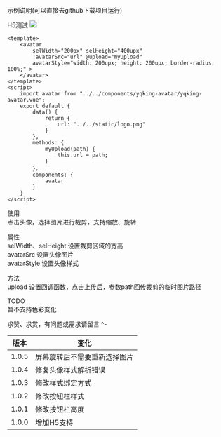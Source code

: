 示例说明(可以直接去github下载项目运行)

H5测试
<img src='http://www.snyvic.eu/static/m.png'/>

```
<template>
    <avatar
		selWidth="200px" selHeight="400upx"
		:avatarSrc="url" @upload="myUpload"
		avatarStyle="width: 200upx; height: 200upx; border-radius: 100%;" >
	</avatar>
</template>
<script>
    import avatar from "../../components/yqking-avatar/yqking-avatar.vue";
    export default {
    	data() {
			return {
				url: "../../static/logo.png"
			}
		},
        methods: {
            myUpload(path) {
                this.url = path;
            }
        }，
        components: {
            avatar
        }
    }
</script>
```



使用<br/>
点击头像，选择图片进行裁剪，支持缩放、旋转<br/>

属性<br/>
selWidth、selHeight 设置裁剪区域的宽高<br/>
avatarSrc 设置头像图片<br/>
avatarStyle 设置头像样式<br/>

方法<br/>
upload 设置回调函数，点击上传后，参数path回传裁剪的临时图片路径<br/>

TODO<br/>
暂不支持色彩变化<br/>

求赞、求赏，有问题或需求请留言 ^-





| 版本  | 变化                         |
| ----- | ---------------------------- |
| 1.0.5 | 屏幕旋转后不需要重新选择图片 |
| 1.0.4 | 修复头像样式解析错误         |
| 1.0.3 | 修改样式绑定方式             |
| 1.0.2 | 修改按钮栏样式               |
| 1.0.1 | 修改按钮栏高度               |
| 1.0.0 | 增加H5支持                   |
